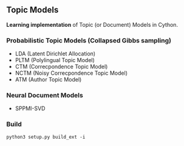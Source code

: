 ## Topic Models
**Learning implementation** of Topic (or Document) Models in Cython.

### Probabilistic Topic Models (Collapsed Gibbs sampling)
- LDA (Latent Dirichlet Allocation)
- PLTM (Polylingual Topic Model)
- CTM (Correcpondence Topic Model)
- NCTM (Noisy Correcpondence Topic Model)
- ATM (Author Topic Model)

### Neural Document Models
- SPPMI-SVD

### Build
```
python3 setup.py build_ext -i
```

